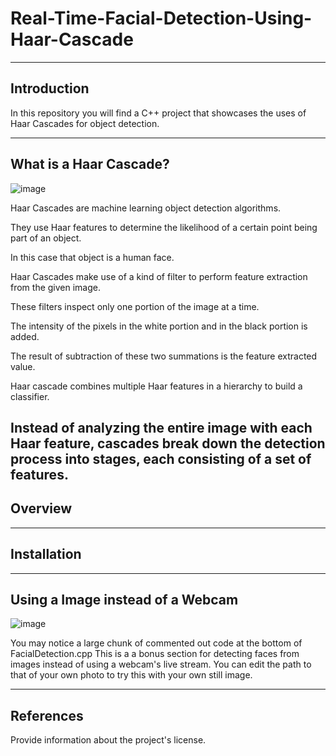 # Real-Time-Facial-Detection-Using-Haar-Cascade

-----------------------------------------------

## Introduction

In this repository you will find a C++ project that showcases the uses of Haar Cascades for object detection. 

-----------------------------------------------

## What is a Haar Cascade? 

![image](https://github.com/ianmparker/Real-Time-Facial-Detection-Using-Haar-Cascade/assets/18231849/95110121-c636-4ed7-b4b3-09f30065c16d)

Haar Cascades are machine learning object detection algorithms. 

They use Haar features to determine the likelihood of a certain point being part of an object. 

In this case that object is a human face.

Haar Cascades make use of a kind of filter to perform feature extraction from the given image. 

These filters inspect only one portion of the image at a time. 

The intensity of the pixels in the white portion and in the black portion is added. 

The result of subtraction of these two summations is the feature extracted value. 

Haar cascade combines multiple Haar features in a hierarchy to build a classifier.

Instead of analyzing the entire image with each Haar feature, cascades break down the detection process into stages, each consisting of a set of features.
----------------------------------------------

## Overview

----------------------------------------------
## Installation

----------------------------------------------
## Using a Image instead of a Webcam
![image](https://github.com/ianmparker/Real-Time-Facial-Detection-Using-Haar-Cascade/assets/18231849/8959d37c-b4b6-4835-b09f-57e41c8b827d)

You may notice a large chunk of commented out code at the bottom of FacialDetection.cpp
This is a a bonus section for detecting faces from images instead of using a webcam's live stream. 
You can edit the path to that of your own photo to try this with your own still image. 

---------------------------------------------
## References
Provide information about the project's license.
